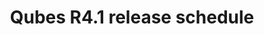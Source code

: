 ---
lang: en
layout: doc
permalink: /doc/releases/4.1/schedule/
redirect_from:
- /en/doc/releases/4.1/schedule/
redirect_to: https://doc.qubes-os.org/en/latest/developer/releases/4_1/schedule.html
title: Qubes R4.1 release schedule
---